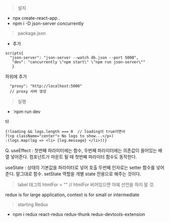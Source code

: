 
>설치
- npx create-react-app .
- npm i -D json-server concurrently

>package.json
- 추가
```
scripts{
  "json-server": "json-server --watch db.json --port 5000",
   "dev": "concurrently \"npm start\" \"npm run json-server\""
   }
```

하위에 추가
```
  "proxy": "http://localhost:5000"
  // proxy 서버 생성
```

> 실행
- `npm run dev


til
```
{!loading && logs.length === 0  // loading이 true이면서 
?(<p className="center"> No logs to show...</p>) 
:(logs.map(log => <li> {log.message} </li>))}

```
Q.
useEffect : 첫번째 파라미터에는 함수, 두번째 파라미터에는 의존값이 들어있는 배열 넣어준다.
컴포넌트가 마운트 될 때 첫번째 파라미터 함수도 동작한다.


useState : 상태의 기본값을 파라미터로 넣어 호출
두번째 인자로는 setter 함수를 넣어준다.
말그대로 함수. setState 역할을 개별 state 전용으로 해주는 것이다.


> label 태그의  htmlFor = "" 
> // htmlFor 비어있으면 아예 선언을 하지 말 것.


redux is for large application, context is for small or intermediate


> starting Redux
- npm i redux react-redux redux-thunk redux-devtools-extension
